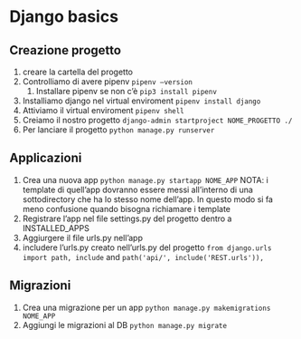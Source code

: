 # Django basics

## Creazione progetto
1. creare la cartella del progetto
2. Controlliamo di avere pipenv ```pipenv —version```
	1. Installare pipenv se non c’è  ```pip3 install pipenv ```
3. Installiamo django nel virtual enviroment ```pipenv install django```
4. Attiviamo il virtual enviroment ```pipenv shell```
5. Creiamo il nostro progetto ```django-admin startproject NOME_PROGETTO ./```
6. Per lanciare il progetto ```python manage.py runserver```

## Applicazioni
1. Crea una nuova app ```python manage.py startapp NOME_APP```
	NOTA: i template di quell’app dovranno essere messi all’interno di una sottodirectory che ha lo stesso nome dell’app. In questo modo si fa meno confusione quando bisogna richiamare i template
2. Registrare l’app nel file settings.py del progetto dentro a INSTALLED_APPS
3. Aggiurgere il file urls.py nell’app
4. includere l’urls.py creato nell’urls.py del progetto
	```from django.urls import path, include```
	and ```path('api/', include('REST.urls')),```

## Migrazioni
1. Crea una migrazione per un app ```python manage.py makemigrations NOME_APP```
2. Aggiungi le migrazioni al DB ```python manage.py migrate```
